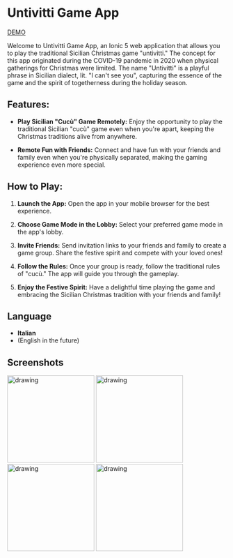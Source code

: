 # Untivitti Game App

[DEMO](https://untivitti.ammiratafabiano.dev)

Welcome to Untivitti Game App, an Ionic 5 web application that allows you to play the traditional Sicilian Christmas game "untivitti." The concept for this app originated during the COVID-19 pandemic in 2020 when physical gatherings for Christmas were limited. The name "Untivitti" is a playful phrase in Sicilian dialect, lit. "I can't see you", capturing the essence of the game and the spirit of togetherness during the holiday season.

## Features:

- **Play Sicilian "Cucù" Game Remotely:** Enjoy the opportunity to play the traditional Sicilian "cucù" game even when you're apart, keeping the Christmas traditions alive from anywhere.
  
- **Remote Fun with Friends:** Connect and have fun with your friends and family even when you're physically separated, making the gaming experience even more special.

## How to Play:

1. **Launch the App:** Open the app in your mobile browser for the best experience.
   
2. **Choose Game Mode in the Lobby:** Select your preferred game mode in the app's lobby.

3. **Invite Friends:** Send invitation links to your friends and family to create a game group. Share the festive spirit and compete with your loved ones!

4. **Follow the Rules:** Once your group is ready, follow the traditional rules of "cucù." The app will guide you through the gameplay.

5. **Enjoy the Festive Spirit:** Have a delightful time playing the game and embracing the Sicilian Christmas tradition with your friends and family!

## Language
- **Italian**
- (English in the future)

## Screenshots
<img src="https://github.com/ammiratafabiano/untivitti/assets/36988217/a92e3cb7-bbd2-46b5-9cbf-a43a770c3e00" alt="drawing" width="200"/>
<img src="https://github.com/ammiratafabiano/untivitti/assets/36988217/d32a8d16-558a-4f51-8798-7f26f89eb79e" alt="drawing" width="200"/>
<img src="https://github.com/ammiratafabiano/untivitti/assets/36988217/aa6b56e6-ae55-4d27-a544-b9495a0aa222" alt="drawing" width="200"/>
<img src="https://github.com/ammiratafabiano/untivitti/assets/36988217/ab1bfd2d-34d5-4c40-a8e4-81248c3762ae" alt="drawing" width="200"/>


